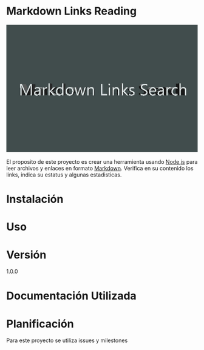 # Markdown Links Reading

![imagen](img.jpg)

El proposito de este proyecto es crear una herramienta usando [Node.js](https://nodejs.org/en/) para leer archivos y enlaces en formato [Markdown](https://es.wikipedia.org/wiki/Markdown). Verifica en su contenido los links, indica su estatus y algunas estadisticas.




# Instalación



# Uso


# Versión
1.0.0
# Documentación Utilizada


# Planificación
Para este proyecto se utiliza issues y milestones 
